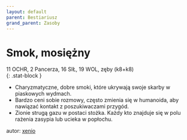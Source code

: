 ```yaml
---
layout: default
parent: Bestiariusz
grand_parent: Zasoby
---
```


# Smok, mosiężny

11 OCHR, 2 Pancerza, 16 SIŁ, 19 WOL, zęby (k8+k8)  
{: .stat-block }

- Charyzmatyczne, dobre smoki, które ukrywają swoje skarby w piaskowych wydmach.  
- Bardzo ceni sobie rozmowy, często zmienia się w humanoida, aby nawiązać kontakt z poszukiwaczami przygód.  
- Zionie strugą gazu w postaci stożka. Każdy kto znajduje się w polu rażenia zasypia lub ucieka w popłochu.

autor: [xenio](https://xenioinabottle.blogspot.com)
